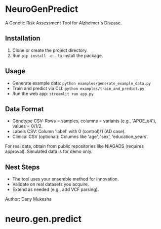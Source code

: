 # NeuroGenPredict

A Genetic Risk Assessment Tool for Alzheimer's Disease.

## Installation
1. Clone or create the project directory.
2. Run `pip install -e .` to install the package.

## Usage
- Generate example data: `python examples/generate_example_data.py`
- Train and predict via CLI: `python examples/train_and_predict.py`
- Run the web app: `streamlit run app.py`

## Data Format
- Genotype CSV: Rows = samples, columns = variants (e.g., 'APOE_e4'), values = 0/1/2.
- Labels CSV: Column 'label' with 0 (control)/1 (AD case).
- Clinical CSV (optional): Columns like 'age', 'sex', 'education_years'.

For real data, obtain from public repositories like NIAGADS (requires approval). Simulated data is for demo only.

## Nest Steps
- The tool uses your ensemble method for innovation.
- Validate on real datasets you acquire.
- Extend as needed (e.g., add VCF parsing).

Author: Dany Mukesha
# neuro.gen.predict

